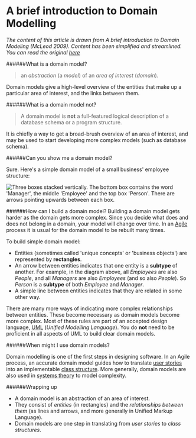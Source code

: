 # A brief introduction to Domain Modelling

*The content of this article is drawn from A brief introduction to Domain Modeling (McLeod 2009). Content has been simplified and streamlined. You can read the original [here](http://www.slideshare.net/grahammcleod/brief-introduction-to-domain-modeling)*

######What is a domain model?
>an *abstraction* (a *model*) of an *area of interest* (*domain*).

Domain models give a high-level overview of the entities that make up a particular area of interest, and the links between them.

######What is a domain model not?
>A domain model is **not** a full-featured logical description of a database schema or a program structure. 

It is chiefly a way to get a broad-brush overview of an area of interest, and may be used to start developing more complex models (such as database schema).

######Can you show me a domain model?

Sure. Here's a simple domain model of a small business' employee structure:

![Three boxes stacked vertically. The bottom box contains the word 'Manager', the middle 'Employee' and the top box 'Person'. There are arrows pointing upwards between each box.](https://dl.dropboxusercontent.com/s/ng3wgcnr9xvcbcw/Screenshot%202015-03-11%2014.38.05.png?dl=0)

######How can I build a domain model?
Building a domain model gets harder as the domain gets more complex. Since you decide what does and does not belong in a domain, your model will change over time. In an [Agile](http://agilemanifesto.org/principles.html) process it is usual for the domain model to be rebuilt many times.

To build simple domain model:

- Entities (sometimes called 'unique concepts' or 'business objects') are represented by **rectangles**.
- An arrow between entities indicates that one entity is a **subtype** of another. For example, in the diagram above, all *Employees* are also *People*, and all *Managers* are also *Employees* (and so also *People*). So *Person* is a **subtype** of both *Employee* and *Manager*.
- A simple line between entities indicates that they are related in some other way.

There are many more ways of indicating more complex relationships between entities. These become necessary as domain models become more complex. Most of these rules are part of an accepted design language, [UML](http://en.wikipedia.org/wiki/Unified_Modeling_Language) (*Unified Modelling Language*). You do **not** need to be proficient in all aspects of UML to build clear domain models.

######When might I use domain models?

Domain modelling is one of the first steps in designing software. In an Agile process, an accurate domain model guides how to translate [user stories](http://www.agilemodeling.com/artifacts/userStory.htm) into an implementable [class structure](http://blog.sjmog.co). More generally, domain models are also used in [systems theory](http://pespmc1.vub.ac.be/systheor.html) to model complexity.

######Wrapping up

- A domain model is an abstraction of an area of interest.
- They consist of *entities* (in rectangles) and the *relationships between them* (as lines and arrows, and more generally in Unified Markup Language).
- Domain models are one step in translating from *user stories* to *class structures*.

